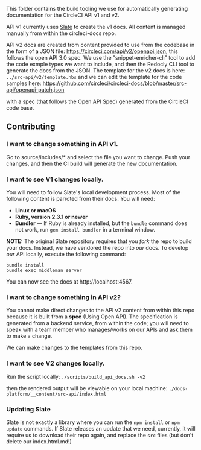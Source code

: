 This folder contains the build tooling we use for automatically generating
documentation for the CircleCI API v1 and v2. 

API v1 currently uses [Slate](https://github.com/slatedocs/slate) to create the v1 docs. All content is managed manually from within the circleci-docs repo.

API v2 docs are created from content provided to use from the codebase in the form of a JSON file: https://circleci.com/api/v2/openapi.json, this follows the open API 3.0 spec. We use the "snippet-enricher-cli" tool to add the code exmple types we want to include, and then the Redocly CLI tool to generate the docs from the JSON. The template for the v2 docs is here: `../src-api/v2/template.hbs` and we can edit the template for the code samples here: https://github.com/circleci/circleci-docs/blob/master/src-api/openapi-patch.json

with a spec (that follows the Open API Spec) generated from the CircleCI code
base.

## Contributing

### I want to change something in API v1.

Go to source/includes/* and select the file you want to change. Push your
changes, and then the CI build will generate the new documentation.

### I want to see V1 changes locally.

You will need to follow Slate's local development process. Most of the following content
is parroted from their docs. You will need:

 - **Linux or macOS**
 - **Ruby, version 2.3.1 or newer**
 - **Bundler** — If Ruby is already installed, but the `bundle` command does not
   work, run `gem install bundler` in a terminal window.

**NOTE:** The original Slate repository requires that you _fork_ the repo to
build your docs. Instead, we have vendored the repo into _our_ docs. To develop
_our_ API locally, execute the following command:

```shell
bundle install
bundle exec middleman server
```

You can now see the docs at http://localhost:4567.

### I want to change something in API v2?

You cannot make direct changes to the API v2 content from within this repo because it is
built from a **spec** (Using Open API). The specification is generated from a backend
service, from within the code; you will need to speak with a team member who
manages/works on our APIs and ask them to make a change.

We can make changes to the templates from this repo.

### I want to see V2 changes locally.

Run the script locally: `./scripts/build_api_docs.sh -v2`

then the rendered output will be viewable on your local machine: `./docs-platform/__content/src-api/index.html` 


### Updating Slate

Slate is not exactly a library where you can run the `npm install` or `npm update` commands. If
Slate releases an update that we need, currently, it will require us to download
their repo again, and replace the `src` files (but don't delete our
index.html.md!)
